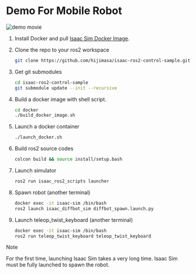 # Demo For Mobile Robot

![demo movie](../figs/shm_movie-2023-08-05_13.14.29.gif)

1. Install Docker and pull [Isaac Sim Docker Image](https://docs.omniverse.nvidia.com/app_isaacsim/app_isaacsim/install_container.html).

2. Clone the repo to your ros2 workspace<br/>
   ```bash
   git clone https://github.com/hijimasa/isaac-ros2-control-sample.git
   ```

3. Get git submodules<br/>
   ```bash
   cd isaac-ros2-control-sample
   git submodule update --init --recursive
   ```

4. Build a docker image with shell script.<br/>
   ```bash
   cd docker
   ./build_docker_image.sh
   ```

5. Launch a docker container<br/>
   ```bash
   ./launch_docker.sh
   ```

6. Build ros2 source codes<br/>
   ```bash
   colcon build && source install/setup.bash
   ```

7. Launch simulator<br/>
   ```bash
   ros2 run isaac_ros2_scripts launcher
   ```

8. Spawn robot (another terminal)<br/>
   ```bash
   docker exec -it isaac-sim /bin/bash
   ros2 launch isaac_diffbot_sim diffbot_spawn.launch.py
   ```

9. Launch teleop_twist_keyboard (another terminal)<br/>
   ```bash
   docker exec -it isaac-sim /bin/bash
   ros2 run teleop_twist_keyboard teleop_twist_keyboard
   ```
   
> [!NOTE]
> For the first time, launching Isaac Sim takes a very long time.
> Isaac Sim must be fully launched to spawn the robot.
